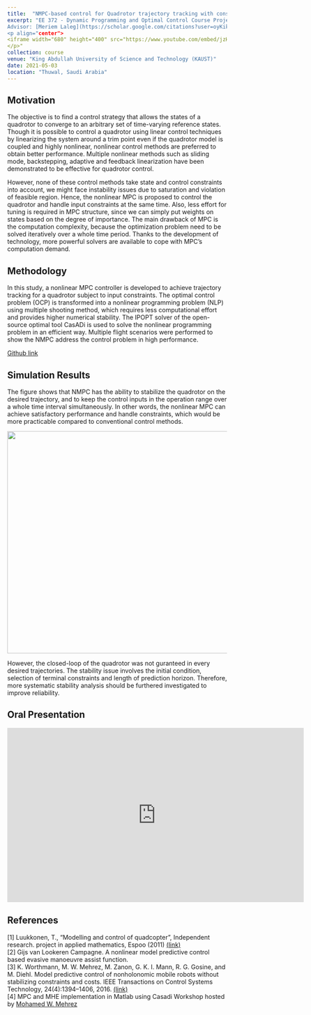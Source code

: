 ```yaml
---
title:  "NMPC-based control for Quadrotor trajectory tracking with constrained inputs"
excerpt: "EE 372 - Dynamic Programming and Optimal Control Course Project  
Advisor: [Meriem Laleg](https://scholar.google.com/citations?user=oyKikokAAAAJ&hl=en) This work aims to develop a nonlinear model predictive controller to achieve trajectory tracking for a quadrotor subject to input constraints.  
<p align="center">
<iframe width="680" height="400" src="https://www.youtube.com/embed/jzHL5VHJmtA" title="YouTube video player" frameborder="0" allow="accelerometer; autoplay; clipboard-write; encrypted-media; gyroscope; picture-in-picture" allowfullscreen></iframe>
</p>"
collection: course
venue: "King Abdullah University of Science and Technology (KAUST)"
date: 2021-05-03
location: "Thuwal, Saudi Arabia"
---
```




<!-- This work aims to develop a nonlinear model predictive controller to achieve trajectory tracking for a quadrotor subject to input constraints.   -->
<!-- <p align="center">
<iframe width="680" height="400" src="https://www.youtube.com/embed/jzHL5VHJmtA" title="YouTube video player" frameborder="0" allow="accelerometer; autoplay; clipboard-write; encrypted-media; gyroscope; picture-in-picture" allowfullscreen></iframe>
</p> -->


## Motivation
The objective is to find a control strategy that allows the states of a quadrotor to converge to an arbitrary set of time-varying reference states. Though it is possible to control a quadrotor using linear control techniques by linearizing the system around a trim point even if the quadrotor model is coupled and highly nonlinear, nonlinear control methods are preferred to obtain better performance. Multiple nonlinear methods such as sliding mode, backstepping, adaptive and feedback linearization have been demonstrated to be effective for quadrotor control.  

However, none of these control methods take state and control constraints into account, we might face instability issues due to saturation and violation of feasible region. Hence, the nonlinear MPC is proposed to control the quadrotor and handle input constraints at the same time. Also, less effort for tuning is required in MPC structure, since we can simply put weights on states based on the degree of importance. The main drawback of MPC is the computation complexity, because the optimization problem need to be solved iteratively over a whole time period. Thanks to the development of technology, more powerful solvers are available to cope with MPC’s computation
demand.

## Methodology
In this study, a nonlinear MPC controller is developed to achieve trajectory tracking for a quadrotor subject to input constraints. The optimal control problem (OCP)
is transformed into a nonlinear programming problem (NLP) using multiple shooting method, which requires less computational effort and provides higher numerical
stability. The IPOPT solver of the open-source optimal tool CasADi is used to solve the nonlinear programming problem in an efficient way. Multiple flight scenarios
were performed to show the NMPC address the control problem in high performance.  

[Github link](https://github.com/yi-hsuan-chen/Nonlinear-Model-Predictive-Control)

## Simulation Results
The figure shows that NMPC has the ability to stabilize the quadrotor on the desired trajectory, and to keep the control inputs in the operation range over a whole time interval simultaneously. In other words, the nonlinear MPC can achieve satisfactory performance and handle constraints, which would be more practicable compared to conventional control methods.  
<p align="center">
<img src="https://raw.githubusercontent.com/yi-hsuan-chen/yi-hsuan-chen.github.io/master/fig/helix_u.png" width="510">
</p>

However, the closed-loop of the quadrotor was not guranteed in every desired trajectories. The stability issue involves the initial condition, selection of terminal constraints and length of prediction horizon. Therefore, more systematic stability analysis should be furthered investigated to improve reliability.

## Oral Presentation
<p align="center">
<iframe width="680" height="400" src="https://www.youtube.com/embed/CHVspeZNykM" title="YouTube video player" frameborder="0" allow="accelerometer; autoplay; clipboard-write; encrypted-media; gyroscope; picture-in-picture" allowfullscreen></iframe>
</p>

## References
\[1\] Luukkonen, T., “Modelling and control of quadcopter”, Independent research. project in applied mathematics, Espoo (2011) [(link)](chrome-extension://efaidnbmnnnibpcajpcglclefindmkaj/viewer.html?pdfurl=https%3A%2F%2Fwww.mecharithm.com%2Fwp-content%2Fuploads%2F2020%2F11%2Fquadrotor_dynamics.pdf&clen=1316755&chunk=true)  
\[2\] Gijs van Lookeren Campagne. A nonlinear model predictive control based evasive manoeuvre assist function.  
\[3\] K. Worthmann, M. W. Mehrez, M. Zanon, G. K. I. Mann, R. G. Gosine, and M. Diehl. Model predictive control of nonholonomic mobile robots without
stabilizing constraints and costs. IEEE Transactions on Control Systems Technology, 24(4):1394–1406, 2016. [(link)](10.1109/TCST.2015.2488589)  
\[4\] MPC and MHE implementation in Matlab using Casadi Workshop hosted by [Mohamed W. Mehrez](https://www.youtube.com/watch?v=RrnkPrcpyEA&t=2s)
